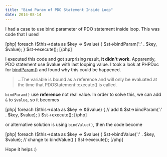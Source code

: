 ```yaml
---
title: "Bind Param of PDO Statement Inside Loop"
date: 2014-08-14
---
```


I had a case to use bind parameter of PDO statement inside loop. This was code that I used

\[php\] foreach ($this->data as $key => $value) { $st->bindParam(':' . $key, $value); } $st->execute(); \[/php\]

I executed this code and got surprising result, **it didn't work**. Apparently, PDO statement use $value with last looping value. I took a look at PHPDoc for [bindParam()](http://php.net/manual/en/pdostatement.bindparam.php) and found why this could be happened.

> ...The variable is bound as a reference and will only be evaluated at the time that PDOStatement::execute() is called.

`bindParam()` use **reference** not real value. In order to solve this, we can add `&` to `$value`, so it becomes

\[php\] foreach ($this->data as $key => &$value) { // add & $st->bindParam(':' . $key, $value); } $st->execute(); \[/php\]

or alternative solution is using `bindValue()`, then the code become

\[php\] foreach ($this->data as $key => $value) { $st->bindValue(':' . $key, $value); // change to bindValue() } $st->execute(); \[/php\]

Hope it helps :)
